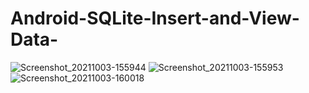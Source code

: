 # Android-SQLite-Insert-and-View-Data-
![Screenshot_20211003-155944](https://user-images.githubusercontent.com/86973880/135749960-705f4514-08b1-4925-aaac-524cc1d3541b.jpg)
![Screenshot_20211003-155953](https://user-images.githubusercontent.com/86973880/135749963-baa87b58-7722-41f7-b159-83421ea48ca2.jpg)
![Screenshot_20211003-160018](https://user-images.githubusercontent.com/86973880/135749964-1ef0902f-f6c5-43d1-919c-c9a17de2268a.jpg)
